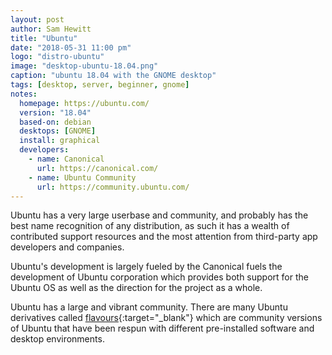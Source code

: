 ```yaml
---
layout: post
author: Sam Hewitt
title: "Ubuntu"
date: "2018-05-31 11:00 pm"
logo: "distro-ubuntu"
image: "desktop-ubuntu-18.04.png"
caption: "ubuntu 18.04 with the GNOME desktop"
tags: [desktop, server, beginner, gnome]
notes:
  homepage: https://ubuntu.com/
  version: "18.04"
  based-on: debian
  desktops: [GNOME]
  install: graphical
  developers:
    - name: Canonical
      url: https://canonical.com/
    - name: Ubuntu Community
      url: https://community.ubuntu.com/
---
```


Ubuntu has a very large userbase and community, and probably has the best name recognition of any distribution, as such it has a wealth of contributed support resources and the most attention from third-party app developers and companies.

Ubuntu's development is largely fueled by the Canonical fuels the development of Ubuntu corporation which provides both support for the Ubuntu OS as well as the direction for the project as a whole.

Ubuntu has a large and vibrant community. There are many Ubuntu derivatives called [flavours](https://www.ubuntu.com/about/about-ubuntu/flavours){:target="_blank"} which are community versions of Ubuntu that have been respun with different pre-installed software and desktop environments. 